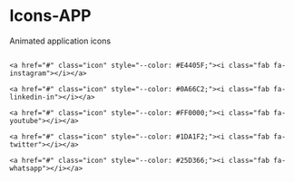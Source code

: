 # Icons-APP
Animated application icons 
<!DOCTYPE html>

<html lang="en">

<head>

  <meta charset="UTF-8">

  <meta name="viewport" content="width=device-width, initial-scale=1.0">

  <title>Social Icons Hover Effect</title>

  <link rel="stylesheet" href="https://cdnjs.cloudflare.com/ajax/libs/font-awesome/6.0.0-beta3/css/all.min.css">

  <link rel="stylesheet" href="styles.css"> <!-- استبدل هذا المسار بملف CSS الخاص بك -->

</head>

<body>

  <div class="wrapper">

    <a href="#" class="icon" style="--color: #E4405F;"><i class="fab fa-instagram"></i></a>

    <a href="#" class="icon" style="--color: #0A66C2;"><i class="fab fa-linkedin-in"></i></a>

    <a href="#" class="icon" style="--color: #FF0000;"><i class="fab fa-youtube"></i></a>

    <a href="#" class="icon" style="--color: #1DA1F2;"><i class="fab fa-twitter"></i></a>

    <a href="#" class="icon" style="--color: #25D366;"><i class="fab fa-whatsapp"></i></a>

  </div>
<style>
.wrapper {
  display: flex;
  justify-content: center;
  align-items: center;
  gap: 2rem;
}

.icon {
  width: 5.625rem; /* تأكيد العرض */
  height: 5.625rem; /* تأكيد الارتفاع ليكون نفس العرض */
  background-color: #fff;
  display: flex;
  justify-content: center;
  align-items: center;
  overflow: hidden;
  position: relative;
  text-decoration: none; /* إزالة الخط تحت الأيقونات */
  border-radius: 10px; /* إضافة حواف مستديرة للمربع */
  transition: box-shadow 0.3s ease, transform 0.3s ease; /* إضافة تأثيرات الانتقال */
}

.icon > i {
  font-size: 2rem; /* حجم الأيقونة */
  color: var(--color);
}

.icon:hover > i {
  scale: 1.2;
  color: #f1f1f1;
}

.icon:hover {
  box-shadow: 0 4px 10px rgba(0, 0, 0, 0.2); /* إضافة تأثير التوهج */
  transform: translateY(-5px); /* رفع المربع قليلاً عند التمرير */
}

.icon:before {
  background: var(--color);
  content: "";
  position: absolute;
  width: 130%;
  height: 130%;
  left: -110%;
  top: 80%;
  transform: rotate(45deg);
}

.icon:hover:before {
  animation: slide 0.7s forwards;
}

@keyframes slide {
  50% {
    left: -15%;
    top: 40%;
  }
  100% {
    left: -15%;
    top: -15%;
  }
}

</style>
</body>

</html>

